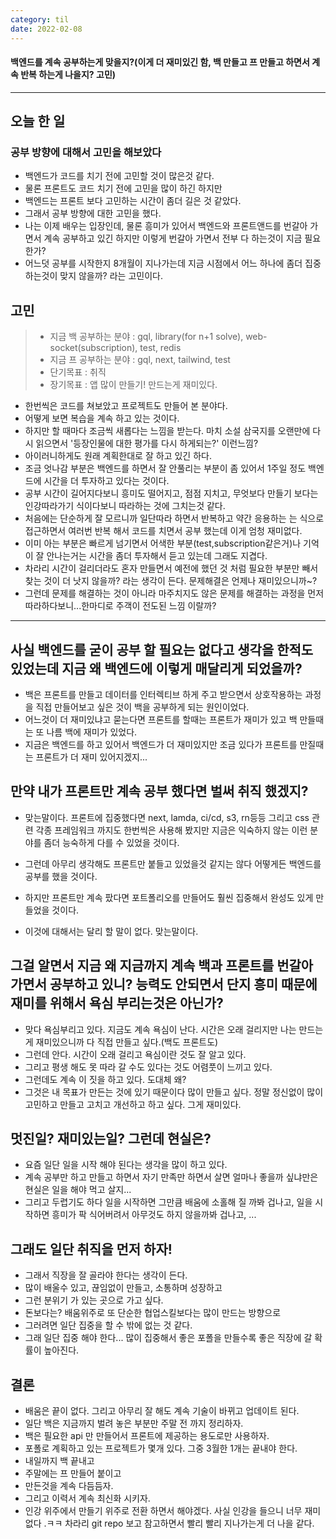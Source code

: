 ```yaml
---
category: til
date: 2022-02-08
---
```


#### 백엔드를 계속 공부하는게 맞을지?(이게 더 재미있긴 함, 백 만들고 프 만들고 하면서 계속 반복 하는게 나을지? 고민)

---

## 오늘 한 일

### 공부 방향에 대해서 고민을 해보았다

- 백엔드가 코드를 치기 전에 고민할 것이 많은것 같다.
- 물론 프론트도 코드 치기 전에 고민을 많이 하긴 하지만
- 백엔드는 프론트 보다 고민하는 시간이 좀더 길은 것 같았다.
- 그래서 공부 방향에 대한 고민을 했다.
- 나는 이제 배우는 입장인데, 물론 흥미가 있어서 백엔드와 프론트앤드를 번갈아 가면서 계속 공부하고 있긴 하지만 이렇게 번갈아 가면서 전부 다 하는것이 지금 필요한가?
- 어느덧 공부를 시작한지 8개월이 지나가는데 지금 시점에서 어느 하나에 좀더 집중하는것이 맞지 않을까? 라는 고민이다.

## 고민

> - 지금 백 공부하는 분야 : gql, library(for n+1 solve), web-socket(subscription), test, redis
> - 지금 프 공부하는 분야 : gql, next, tailwind, test
> - 단기목표 : 취직
> - 장기목표 : 앱 많이 만들기! 만드는게 재미있다.

- 한번씩은 코드를 쳐보았고 프로젝트도 만들어 본 분야다.
- 어떻게 보면 복습을 계속 하고 있는 것이다.
- 하지만 할 때마다 조금씩 새롭다는 느낌을 받는다. 마치 소설 삼국지를 오랜만에 다시 읽으면서 '등장인물에 대한 평가를 다시 하게되는?' 이런느낌?
- 아이러니하게도 원래 계획한대로 잘 하고 있긴 하다.
- 조금 엇나감 부분은 백엔드를 하면서 잘 안풀리는 부분이 좀 있어서 1주일 정도 백엔드에 시간을 더 투자하고 있다는 것이다.
- 공부 시간이 길어지다보니 흥미도 떨어지고, 점점 지치고, 무엇보다 만들기 보다는 인강따라가기 식이다보니 따라하는 것에 그치는것 같다.
- 처음에는 단순하게 잘 모르니까 일단따라 하면서 반복하고 약간 응용하는 는 식으로 접근하면서 여러번 반복 해서 코드를 치면서 공부 했는데 이게 엄청 재미없다.
- 이미 아는 부분은 빠르게 넘기면서 어색한 부분(test,subscription같은거)나 기억이 잘 안나는거는 시간을 좀더 투자해서 듣고 있는데 그래도 지겹다.
- 차라리 시간이 걸리더라도 혼자 만들면서 예전에 했던 것 처럼 필요한 부분만 빼서 찾는 것이 더 낫지 않을까? 라는 생각이 든다. 문제해결은 언제나 재미있으니까~?
- 그런데 문제를 해결하는 것이 아니라 마주치지도 않은 문제를 해결하는 과정을 먼저 따라하다보니...한마디로 주객이 전도된 느낌 이랄까?

---

## 사실 백엔드를 굳이 공부 할 필요는 없다고 생각을 한적도 있었는데 지금 왜 백엔드에 이렇게 매달리게 되었을까?

- 백은 프론트를 만들고 데이터를 인터렉티브 하게 주고 받으면서 상호작용하는 과정을 직접 만들어보고 싶은 것이 백을 공부하게 되는 원인이었다.
- 어느것이 더 재미있냐고 묻는다면 프론트를 할때는 프론트가 재미가 있고 백 만들때는 또 나름 백에 재미가 있었다.
- 지금은 백엔드를 하고 있어서 백엔드가 더 재미있지만 조금 있다가 프론트를 만질때는 프론트가 더 재미 있어지겠지...

## 만약 내가 프론트만 계속 공부 했다면 벌써 취직 했겠지?

- 맞는말이다. 프론트에 집중했다면 next, lamda, ci/cd, s3, rn등등 그리고 css 관련 각종 프레임워크 까지도 한번씩은 사용해 봤지만 지금은 익숙하지 않는 이런 분야를 좀더 능숙하게 다를 수 있었을 것이다.

- 그런데 아무리 생각해도 프론트만 붙들고 있었을것 같지는 않다 어떻게든 백엔드를 공부를 했을 것이다.

- 하지만 프론트만 계속 팠다면 포트폴리오를 만들어도 훨씬 집중해서 완성도 있게 만들었을 것이다.

- 이것에 대해서는 달리 할 말이 없다. 맞는말이다.

## 그걸 알면서 지금 왜 지금까지 계속 백과 프론트를 번갈아 가면서 공부하고 있니? 능력도 안되면서 단지 흥미 때문에 재미를 위해서 욕심 부리는것은 아닌가?

- 맞다 욕심부리고 있다. 지금도 계속 욕심이 난다. 시간은 오래 걸리지만 나는 만드는게 재미있으니까 다 직접 만들고 싶다.(백도 프론트도)
- 그런데 안다. 시간이 오래 걸리고 욕심이란 것도 잘 알고 있다.
- 그리고 평생 해도 못 따라 갈 수도 있다는 것도 어렴풋이 느끼고 있다.
- 그런데도 계속 이 짓을 하고 있다. 도대체 왜?
- 그것은 내 목표가 만든는 것에 있기 때문이다 많이 만들고 싶다. 정말 정신없이 많이 고민하고 만들고 고치고 개선하고 하고 싶다. 그게 재미있다.

## 멋진일? 재미있는일? 그런데 현실은?

- 요즘 일단 일을 시작 해야 된다는 생각을 많이 하고 있다.
- 계속 공부만 하고 만들고 하면서 자기 만족만 하면서 살면 얼마나 좋을까 싶냐만은 현실은 일을 해야 먹고 살지...
- 그리고 두렵기도 하다 일을 시작하면 그만큼 배움에 소홀해 질 까봐 겁나고, 일을 시작하면 흥미가 팍 식어버려서 아무것도 하지 않을까봐 겁나고, ...

## 그래도 일단 취직을 먼저 하자!

- 그래서 직장을 잘 골라야 한다는 생각이 든다.
- 많이 배울수 있고, 끊임없이 만들고, 소통하며 성장하고
- 그런 분위기 가 있는 곳으로 가고 싶다.
- 돈보다는? 배움위주로 또 단순한 협업스킬보다는 많이 만드는 방향으로
- 그러려면 일단 집중을 할 수 밖에 없는 것 같다.
- 그래 일단 집중 해야 한다... 많이 집중해서 좋은 포폴을 만들수록 좋은 직장에 갈 확률이 높아진다.

## 결론

- 배움은 끝이 없다. 그리고 아무리 잘 해도 계속 기술이 바뀌고 업데이트 된다.
- 일단 백은 지금까지 벌려 놓은 부분만 주말 전 까지 정리하자.
- 백은 필요한 api 만 만들어서 프론트에 제공하는 용도로만 사용하자.
- 포폴로 계획하고 있는 프로젝트가 몇개 있다. 그중 3월한 1개는 끝내야 한다.
- 내일까지 백 끝내고
- 주말에는 프 만들어 붙이고
- 만든것을 계속 다듬듬자.
- 그리고 이력서 계속 최신화 시키자.
- 인강 위주에서 만들기 위주로 전환 하면서 해야겠다. 사실 인강을 들으니 너무 재미없다 .ㅋㅋ 차라리 git repo 보고 참고하면서 빨리 빨리 지나가는게 더 나을 같다.
